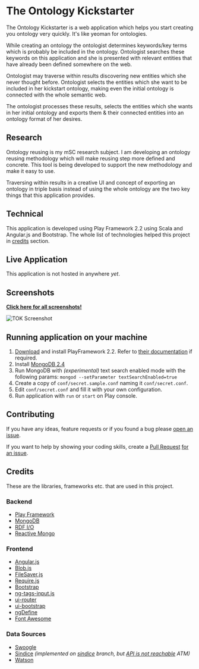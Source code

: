 # The Ontology Kickstarter

The Ontology Kickstarter is a web application which helps you start creating you ontology very quickly. It's like yeoman for ontologies.

While creating an ontology the ontologist determines keywords/key terms which is probably be included in the ontology. Ontologist searches these keywords on this application and she is presented with relevant entities that have already been defined somewhere on the web.

Ontologist may traverse within results discovering new entities which she never thought before. Ontologist selects the entities which she want to be included in her kickstart ontology, making even the initial ontology is connected with the whole semantic web.

The ontologist processes these results, selects the entities which she wants in her initial ontology and exports them & their connected entities into an ontology format of her desires.

## Research

Ontology reusing is my mSC research subject. I am developing an ontology reusing methodology which will make reusing step more defined and concrete. This tool is being developed to support the new methodology and make it easy to use.

Traversing within results in a creative UI and concept of exporting an ontology in triple basis instead of using the whole ontology are the two key things that this application provides.

## Technical

This application is developed using Play Framework 2.2 using Scala and Angular.js and Bootstrap. The whole list of technologies helped this project in [credits](#credits) section.

## Live Application

This application is not hosted in anywhere _yet_.

## Screenshots

**[Click here for all screenshots!](SCREENSHOTS.md)**

![TOK Screenshot](http://www.ubenzer.com/deepo/github/tezapp/1.png "TOK Screenshot")

## Running application on your machine

1. [Download](http://www.playframework.com/download) and install PlayFramework 2.2. Refer to [their documentation](http://www.playframework.com/documentation/2.2.x/Installing) if required.
2. Install [MongoDB 2.4](http://www.mongodb.org/)
3. Run MongoDB with _(experimental)_ text search enabled mode with the following params: `mongod --setParameter textSearchEnabled=true`
4. Create a copy of `conf/secret.sample.conf` naming it `conf/secret.conf`.
5. Edit `conf/secret.conf` and fill it with your own configuration.
5. Run application with `run` or `start` on Play console.

## Contributing

If you have any ideas, feature requests or if you found a bug please [open an issue](https://github.com/ubenzer/tezapp/issues/new).

If you want to help by showing your coding skills, create a [Pull Request](https://help.github.com/articles/creating-a-pull-request) [for an issue](https://github.com/ubenzer/tezapp/issues).

## Credits

These are the libraries, frameworks etc. that are used in this project.

### Backend
+ [Play Framework](http://www.playframework.com/)
+ [MongoDB](http://www.mongodb.org/)
+ [RDF I/O](http://www.openrdf.org/)
+ [Reactive Mongo](http://reactivemongo.org/)

### Frontend
+ [Angular.js](http://angularjs.org/)
+ [Blob.js](https://github.com/eligrey/Blob.js/)
+ [FileSaver.js](https://github.com/eligrey/FileSaver.js/)
+ [Require.js](http://requirejs.org/)
+ [Bootstrap](http://getbootstrap.com/)
+ [ng-tags-input.js](http://mbenford.github.io/ngTagsInput/)
+ [ui-router](https://github.com/angular-ui/ui-router)
+ [ui-bootstrap](http://angular-ui.github.io/bootstrap/)
+ [ngDefine](http://nikku.github.io/requirejs-angular-define/)
+ [Font Awesome](http://fortawesome.github.io/Font-Awesome/)

### Data Sources
+ [Swoogle](http://swoogle.umbc.edu/)
+ [Sindice](http://sindice.com/) _(implemented on [sindice](https://github.com/ubenzer/tezapp/tree/sindice) branch, but [API is not reachable](http://lists.w3.org/Archives/Public/public-lod/2014Jan/0070.html) ATM)_
+ [Watson](http://watson.kmi.open.ac.uk/WatsonWUI/)

